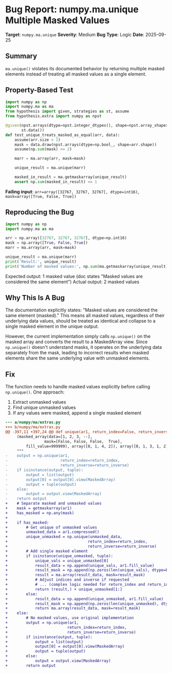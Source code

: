 # Bug Report: numpy.ma.unique Multiple Masked Values

**Target**: `numpy.ma.unique`
**Severity**: Medium
**Bug Type**: Logic
**Date**: 2025-09-25

## Summary

`ma.unique()` violates its documented behavior by returning multiple masked elements instead of treating all masked values as a single element.

## Property-Based Test

```python
import numpy as np
import numpy.ma as ma
from hypothesis import given, strategies as st, assume
from hypothesis.extra import numpy as npst

@given(npst.arrays(dtype=npst.integer_dtypes(), shape=npst.array_shapes()),
       st.data())
def test_unique_treats_masked_as_equal(arr, data):
    assume(arr.size > 1)
    mask = data.draw(npst.arrays(dtype=np.bool_, shape=arr.shape))
    assume(np.sum(mask) >= 2)

    marr = ma.array(arr, mask=mask)

    unique_result = ma.unique(marr)

    masked_in_result = ma.getmaskarray(unique_result)
    assert np.sum(masked_in_result) <= 1
```

**Failing input**: `arr=array([32767, 32767, 32767], dtype=int16)`, `mask=array([True, False, True])`

## Reproducing the Bug

```python
import numpy as np
import numpy.ma as ma

arr = np.array([32767, 32767, 32767], dtype=np.int16)
mask = np.array([True, False, True])
marr = ma.array(arr, mask=mask)

unique_result = ma.unique(marr)
print('Result:', unique_result)
print('Number of masked values:', np.sum(ma.getmaskarray(unique_result)))
```

Expected output: 1 masked value (doc states "Masked values are considered the same element")
Actual output: 2 masked values

## Why This Is A Bug

The documentation explicitly states: "Masked values are considered the same element (masked)." This means all masked values, regardless of their underlying data values, should be treated as identical and collapse to a single masked element in the unique output.

However, the current implementation simply calls `np.unique()` on the masked array and converts the result to a MaskedArray view. Since `np.unique()` doesn't understand masks, it operates on the underlying data separately from the mask, leading to incorrect results when masked elements share the same underlying value with unmasked elements.

## Fix

The function needs to handle masked values explicitly before calling `np.unique()`. One approach:

1. Extract unmasked values
2. Find unique unmasked values
3. If any values were masked, append a single masked element

```diff
--- a/numpy/ma/extras.py
+++ b/numpy/ma/extras.py
@@ -397,11 +397,24 @@ def unique(ar1, return_index=False, return_inverse=False):
     (masked_array(data=[1, 2, 3, --],
                 mask=[False, False, False,  True],
         fill_value=999999), array([0, 1, 4, 2]), array([0, 1, 3, 1, 2]))
     """
-    output = np.unique(ar1,
-                       return_index=return_index,
-                       return_inverse=return_inverse)
-    if isinstance(output, tuple):
-        output = list(output)
-        output[0] = output[0].view(MaskedArray)
-        output = tuple(output)
-    else:
-        output = output.view(MaskedArray)
-    return output
+    # Separate masked and unmasked values
+    mask = getmaskarray(ar1)
+    has_masked = np.any(mask)
+
+    if has_masked:
+        # Get unique of unmasked values
+        unmasked_data = ar1.compressed()
+        unique_unmasked = np.unique(unmasked_data,
+                                   return_index=return_index,
+                                   return_inverse=return_inverse)
+        # Add single masked element
+        if isinstance(unique_unmasked, tuple):
+            unique_vals = unique_unmasked[0]
+            result_data = np.append(unique_vals, ar1.fill_value)
+            result_mask = np.append(np.zeros(len(unique_vals), dtype=bool), True)
+            result = ma.array(result_data, mask=result_mask)
+            # Adjust indices and inverse if requested
+            # ... (complex logic needed for return_index and return_inverse)
+            return (result,) + unique_unmasked[1:]
+        else:
+            result_data = np.append(unique_unmasked, ar1.fill_value)
+            result_mask = np.append(np.zeros(len(unique_unmasked), dtype=bool), True)
+            return ma.array(result_data, mask=result_mask)
+    else:
+        # No masked values, use original implementation
+        output = np.unique(ar1,
+                          return_index=return_index,
+                          return_inverse=return_inverse)
+        if isinstance(output, tuple):
+            output = list(output)
+            output[0] = output[0].view(MaskedArray)
+            output = tuple(output)
+        else:
+            output = output.view(MaskedArray)
+        return output
```